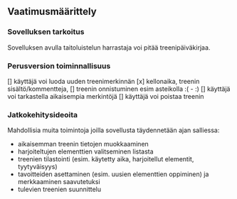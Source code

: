 ## Vaatimusmäärittely

### Sovelluksen tarkoitus

Sovelluksen avulla taitoluistelun harrastaja voi pitää treenipäiväkirjaa.

### Perusversion toiminnallisuus

[] käyttäjä voi luoda uuden treenimerkinnän
  [x] kellonaika, treenin sisältö/kommentteja, 
  [] treenin onnistuminen esim asteikolla :( - :)
[] käyttäjä voi tarkastella aikaisempia merkintöjä
[] käyttäjä voi poistaa treenin

### Jatkokehitysideoita

Mahdollisia muita toimintoja joilla sovellusta täydennetään ajan salliessa:

- aikaisemman treenin tietojen muokkaaminen
- harjoiteltujen elementtien valitseminen listasta
- treenien tilastointi (esim. käytetty aika, harjoitellut elementit, tyytyväisyys)
- tavoitteiden asettaminen (esim. uusien elementtien oppiminen) ja merkkaaminen saavutetuksi
- tulevien treenien suunnittelu
